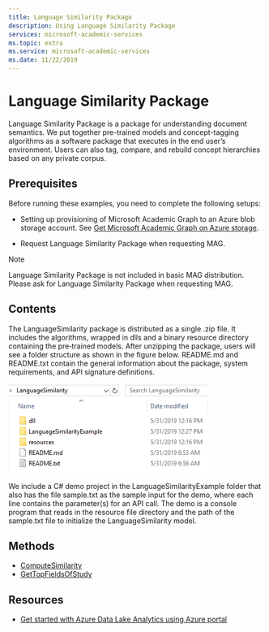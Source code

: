 ```yaml
---
title: Language Similarity Package
description: Using Language Similarity Package
services: microsoft-academic-services
ms.topic: extra
ms.service: microsoft-academic-services
ms.date: 11/22/2019
---
```

# Language Similarity Package

Language Similarity Package is a package for understanding document semantics. We put together  pre-trained models and concept-tagging algorithms as a software package that executes in the end user’s environment. Users can also tag, compare, and rebuild concept hierarchies based on any private corpus.

## Prerequisites

Before running these examples, you need to complete the following setups:

* Setting up provisioning of Microsoft Academic Graph to an Azure blob storage account. See [Get Microsoft Academic Graph on Azure storage](get-started-setup-provisioning.md).

* Request Language Similarity Package when requesting MAG.

> [!NOTE]
> Language Similarity Package is not included in basic MAG distribution. Please ask for Language Similarity Package when requesting MAG.

## Contents

The LanguageSimilarity package is distributed as a single .zip file. It includes the algorithms, wrapped in dlls and a binary resource directory containing the pre‑trained models. After unzipping the package, users will see a folder structure as shown in the figure below. README.md and README.txt contain the general information about the package, system requirements, and API signature definitions.

  ![Language Similarity Package content](media/language-similarity/content.png "Language Similarity Package content")

We include a C# demo project in the LanguageSimilarityExample folder that also has the file sample.txt as the sample input for the demo, where each line contains the parameter(s) for an API call.
The demo is a console program that reads in the resource file directory and the path of the sample.txt file to initialize the LanguageSimilarity model.

## Methods

* [ComputeSimilarity](language-similarity-computesimilarity.md)
* [GetTopFieldsOfStudy](language-similarity-gettopfieldsofstudy.md)

## Resources

* [Get started with Azure Data Lake Analytics using Azure portal](https://docs.microsoft.com/en-us/azure/data-lake-analytics/data-lake-analytics-get-started-portal)
